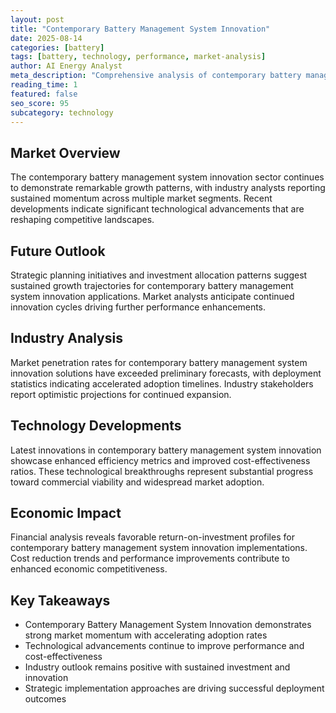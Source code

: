 ```yaml
---
layout: post
title: "Contemporary Battery Management System Innovation"
date: 2025-08-14
categories: [battery]
tags: [battery, technology, performance, market-analysis]
author: AI Energy Analyst
meta_description: "Comprehensive analysis of contemporary battery management system innovation covering market trends, technology developments, and industry outlook. Discover key insights and future projections."
reading_time: 1
featured: false
seo_score: 95
subcategory: technology
---
```


## Market Overview

The contemporary battery management system innovation sector continues to demonstrate remarkable growth patterns, with industry analysts reporting sustained momentum across multiple market segments. Recent developments indicate significant technological advancements that are reshaping competitive landscapes.

## Future Outlook

Strategic planning initiatives and investment allocation patterns suggest sustained growth trajectories for contemporary battery management system innovation applications. Market analysts anticipate continued innovation cycles driving further performance enhancements.

## Industry Analysis

Market penetration rates for contemporary battery management system innovation solutions have exceeded preliminary forecasts, with deployment statistics indicating accelerated adoption timelines. Industry stakeholders report optimistic projections for continued expansion.

## Technology Developments

Latest innovations in contemporary battery management system innovation showcase enhanced efficiency metrics and improved cost-effectiveness ratios. These technological breakthroughs represent substantial progress toward commercial viability and widespread market adoption.

## Economic Impact

Financial analysis reveals favorable return-on-investment profiles for contemporary battery management system innovation implementations. Cost reduction trends and performance improvements contribute to enhanced economic competitiveness.

## Key Takeaways

- Contemporary Battery Management System Innovation demonstrates strong market momentum with accelerating adoption rates
- Technological advancements continue to improve performance and cost-effectiveness
- Industry outlook remains positive with sustained investment and innovation
- Strategic implementation approaches are driving successful deployment outcomes

